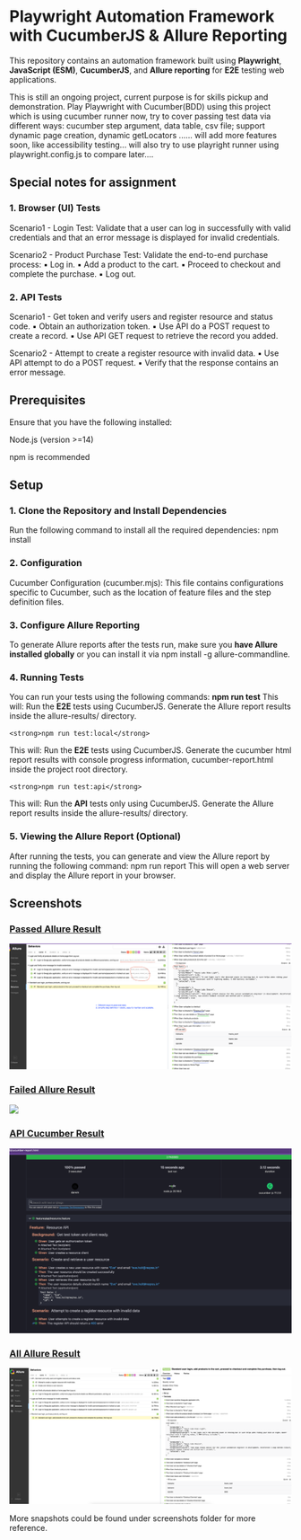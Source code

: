 <h1> Playwright Automation Framework with CucumberJS & Allure Reporting</h1>
<p>This repository contains an automation framework built using <strong>Playwright</strong>, <strong>JavaScript (ESM)</strong>, <strong>CucumberJS</strong>, and <strong>Allure reporting</strong> for <strong>E2E</strong> testing web applications.</p>

<p>This is still an ongoing project, current purpose is for skills pickup and demonstration. Play Playwright with Cucumber(BDD) using this project which is using cucumber runner now, try to cover passing test data via different ways: cucumber step argument, data table, csv file; support dynamic page creation, dynamic getLocators ...... will add more features soon, like accessibility testing... will also try to use playright runner using playwright.config.js to compare later....</p>

<h2> Special notes for assignment </h2>
<h3> 1. Browser (UI) Tests </h3>
Scenario1 - Login Test: Validate that a user can log in successfully with valid credentials
and that an error message is displayed for invalid credentials.

Scenario2 - Product Purchase Test: Validate the end-to-end purchase process:
▪ Log in.
▪ Add a product to the cart.
▪ Proceed to checkout and complete the purchase.
▪ Log out.

<h3> 2. API Tests </h3>
Scenario1 - Get token and verify users and register resource and status code.
▪ Obtain an authorization token.
▪ Use API do a POST request to create a record.
▪ Use API GET request to retrieve the record you added.

Scenario2 - Attempt to create a register resource with invalid data.
▪ Use API attempt to do a POST request.
▪ Verify that the response contains an error message.


<h2> Prerequisites </h2>
<p>Ensure that you have the following installed:</p>
    <p> Node.js (version >=14) </p>
    <p> npm is recommended </p>


<h2> Setup </h2>
<h3> 1. Clone the Repository and Install Dependencies </h3>
Run the following command to install all the required dependencies:
    npm install

<h3> 2. Configuration </h3>
Cucumber Configuration (cucumber.mjs): This file contains configurations specific to Cucumber, such as the location of feature files and the step definition files.

<h3> 3. Configure Allure Reporting</h3>
To generate Allure reports after the tests run, make sure you <strong>have Allure installed globally</strong> or you can install it via npm install -g allure-commandline.

<h3> 4. Running Tests</h3>
You can run your tests using the following commands:
    <strong>npm run test</strong>
This will:
    Run the <strong>E2E</strong> tests using CucumberJS.
    Generate the Allure report results inside the allure-results/ directory.

    <strong>npm run test:local</strong>
This will:
    Run the <strong>E2E</strong> tests using CucumberJS.
    Generate the cucumber html report results with console progress information, cucumber-report.html inside the project root directory.

    <strong>npm run test:api</strong>
This will:
    Run the <strong>API</strong> tests only using CucumberJS.
    Generate the Allure report results inside the allure-results/ directory.

<h3> 5. Viewing the Allure Report (Optional) </h3>
After running the tests, you can generate and view the Allure report by running the following command:
    npm run report
This will open a web server and display the Allure report in your browser.


<h2> Screenshots </h2>

### [Passed Allure Result](screenshots/allure_1.png)
![](screenshots/allure_1.png)


### [Failed Allure Result](screenshots/allure_2.png)
![](screenshots/allure_2.png)

### [API Cucumber Result](screenshots/api_cucumber_2.png)
![](screenshots/api_cucumber_2.png)

### [All Allure Result](screenshots/allure_all.png)
![](screenshots/allure_all.png)


More snapshots could be found under screenshots folder for more reference.